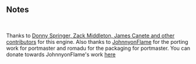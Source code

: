 ## Notes
<br/>

Thanks to [Donny Springer, Zack Middleton, James Canete and other contributors](https://github.com/iortcw/iortcw) for this engine.  Also thanks to [JohnnyonFlame](https://github.com/JohnnyonFlame/handheld-iortcw) for the porting work for portmaster and romadu for the packaging for portmaster.
You can donate towards JohnnyonFlame's work [here](https://ko-fi.com/johnnyonflame)
<br/>


